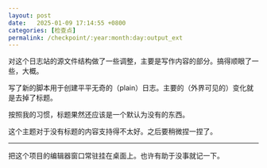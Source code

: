 ```yaml
---
layout: post
date:   2025-01-09 17:14:55 +0800
categories: [检查点]
permalink: /checkpoint/:year:month:day:output_ext
---
```


对这个日志站的源文件结构做了一些调整，主要是写作内容的部分。搞得顺眼了一些，大概。

写了新的脚本用于创建平平无奇的（plain）日志。主要的（外界可见的）变化就是去掉了标题。

按照我的习惯，标题果然还应该是一个默认为没有的东西。

这个主题对于没有标题的内容支持得不太好。之后要稍微捏一捏了。

----

把这个项目的编辑器窗口常驻挂在桌面上。也许有助于没事就记一下。